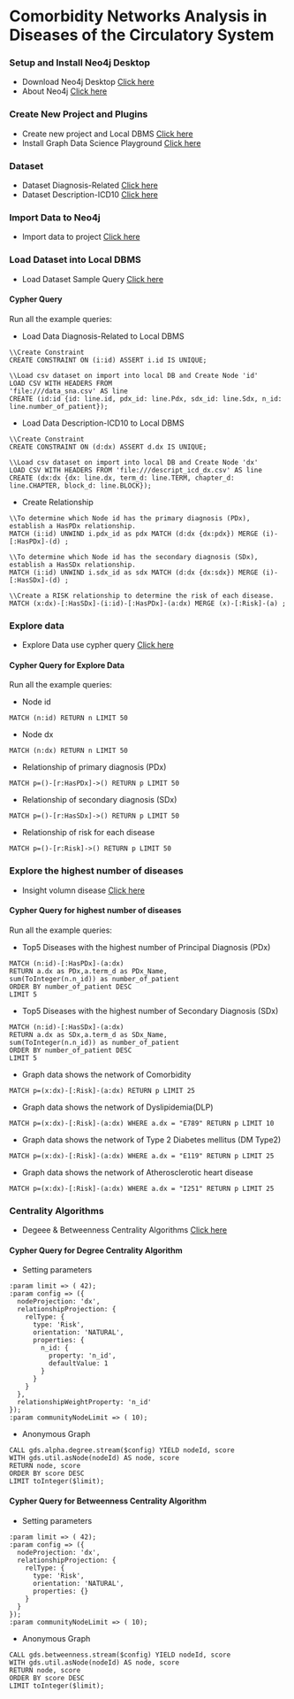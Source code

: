 # Comorbidity Networks Analysis in Diseases of the Circulatory System
### Setup and Install Neo4j Desktop
 - Download Neo4j Desktop [Click here](https://neo4j.com/download/)
 - About Neo4j [Click here](https://neo4j.com/product/#neo4j-desktop)
### Create New Project and Plugins
- Create new project and Local DBMS [Click here](https://github.com/jutamask/sna-project/blob/main/Create%20new%20project%20.pdf)
- Install Graph Data Science Playground  [Click here](https://github.com/jutamask/sna-project/blob/main/Install%20-%20Graph%20Data%20Science%20Playground.pdf)
### Dataset
- Dataset Diagnosis-Related  [Click here](https://github.com/jutamask/sna-project/blob/main/data_sna.csv)
- Dataset Description-ICD10 [Click here](https://github.com/jutamask/sna-project/blob/main/descript_icd_dx.csv)

### Import Data to Neo4j
- Import data to project [Click here](https://github.com/jutamask/sna-project/blob/main/Import%20Data%20to%20Neo4j.pdf)
### Load Dataset into Local DBMS
- Load Dataset Sample Query [Click here](https://github.com/jutamask/sna-project/blob/main/Load%20Dataset%20into%20Local%20DBMS.pdf)
#### Cypher Query
Run all the example queries:
- Load Data Diagnosis-Related to Local DBMS
```
\\Create Constraint
CREATE CONSTRAINT ON (i:id) ASSERT i.id IS UNIQUE;
```
```
\\Load csv dataset on import into local DB and Create Node 'id'
LOAD CSV WITH HEADERS FROM 
'file:///data_sna.csv' AS line 
CREATE (id:id {id: line.id, pdx_id: line.Pdx, sdx_id: line.Sdx, n_id: line.number_of_patient});
```
- Load Data Description-ICD10 to Local DBMS
```
\\Create Constraint
CREATE CONSTRAINT ON (d:dx) ASSERT d.dx IS UNIQUE;
```
```
\\Load csv dataset on import into local DB and Create Node 'dx'
LOAD CSV WITH HEADERS FROM 'file:///descript_icd_dx.csv' AS line 
CREATE (dx:dx {dx: line.dx, term_d: line.TERM, chapter_d: line.CHAPTER, block_d: line.BLOCK});
```
- Create Relationship
```
\\To determine which Node id has the primary diagnosis (PDx), establish a HasPDx relationship.
MATCH (i:id) UNWIND i.pdx_id as pdx MATCH (d:dx {dx:pdx}) MERGE (i)-[:HasPDx]-(d) ;
```
```
\\To determine which Node id has the secondary diagnosis (SDx), establish a HasSDx relationship.
MATCH (i:id) UNWIND i.sdx_id as sdx MATCH (d:dx {dx:sdx}) MERGE (i)-[:HasSDx]-(d) ;
```
```
\\Create a RISK relationship to determine the risk of each disease.
MATCH (x:dx)-[:HasSDx]-(i:id)-[:HasPDx]-(a:dx) MERGE (x)-[:Risk]-(a) ;
```

### Explore data
- Explore Data use cypher query [Click here](https://github.com/jutamask/sna-project/blob/main/Explore%20Data.pdf)
#### Cypher Query for Explore Data
Run all the example queries:
- Node id
```
MATCH (n:id) RETURN n LIMIT 50
```
- Node dx
```
MATCH (n:dx) RETURN n LIMIT 50
```
- Relationship of primary diagnosis (PDx)
```
MATCH p=()-[r:HasPDx]->() RETURN p LIMIT 50
```
- Relationship of secondary diagnosis (SDx)
```
MATCH p=()-[r:HasSDx]->() RETURN p LIMIT 50
```
- Relationship of risk for each disease
```
MATCH p=()-[r:Risk]->() RETURN p LIMIT 50
```
### Explore the highest number of diseases
- Insight volumn disease [Click here](https://github.com/jutamask/sna-project/blob/main/Explore%20the%20highest%20number%20of%20diseases.pdf)
#### Cypher Query for highest number of diseases
Run all the example queries:
- Top5 Diseases with the highest number of Principal Diagnosis (PDx)
``` 
MATCH (n:id)-[:HasPDx]-(a:dx)
RETURN a.dx as PDx,a.term_d as PDx_Name,
sum(ToInteger(n.n_id)) as number_of_patient
ORDER BY number_of_patient DESC
LIMIT 5 
```
- Top5 Diseases with the highest number of Secondary Diagnosis (SDx)
```
MATCH (n:id)-[:HasSDx]-(a:dx)
RETURN a.dx as SDx,a.term_d as SDx_Name,
sum(ToInteger(n.n_id)) as number_of_patient
ORDER BY number_of_patient DESC
LIMIT 5 
```
- Graph data shows the network of Comorbidity
```
MATCH p=(x:dx)-[:Risk]-(a:dx) RETURN p LIMIT 25
```
- Graph data shows the network of Dyslipidemia(DLP)
```
MATCH p=(x:dx)-[:Risk]-(a:dx) WHERE a.dx = "E789" RETURN p LIMIT 10
```
- Graph data shows the network of Type 2 Diabetes mellitus (DM Type2)
```
MATCH p=(x:dx)-[:Risk]-(a:dx) WHERE a.dx = "E119" RETURN p LIMIT 25
```
- Graph data shows the network of Atherosclerotic heart disease
```
MATCH p=(x:dx)-[:Risk]-(a:dx) WHERE a.dx = "I251" RETURN p LIMIT 25
```
### Centrality Algorithms
- Degeee & Betweenness Centrality Algorithms [Click here](https://github.com/jutamask/sna-project/blob/main/Find%20Centrality%20Algorithms.pdf)
#### Cypher Query for Degree Centrality Algorithm
- Setting parameters
```
:param limit => ( 42);
:param config => ({
  nodeProjection: 'dx',
  relationshipProjection: {
    relType: {
      type: 'Risk',
      orientation: 'NATURAL',
      properties: {
        n_id: {
          property: 'n_id',
          defaultValue: 1
        }
      }
    }
  },
  relationshipWeightProperty: 'n_id'
});
:param communityNodeLimit => ( 10);
```
- Anonymous Graph
```
CALL gds.alpha.degree.stream($config) YIELD nodeId, score
WITH gds.util.asNode(nodeId) AS node, score
RETURN node, score
ORDER BY score DESC
LIMIT toInteger($limit);
```
#### Cypher Query for Betweenness Centrality Algorithm
- Setting parameters
```
:param limit => ( 42);
:param config => ({
  nodeProjection: 'dx',
  relationshipProjection: {
    relType: {
      type: 'Risk',
      orientation: 'NATURAL',
      properties: {}
    }
  }
});
:param communityNodeLimit => ( 10);
```
- Anonymous Graph
```
CALL gds.betweenness.stream($config) YIELD nodeId, score
WITH gds.util.asNode(nodeId) AS node, score
RETURN node, score
ORDER BY score DESC
LIMIT toInteger($limit);
```

